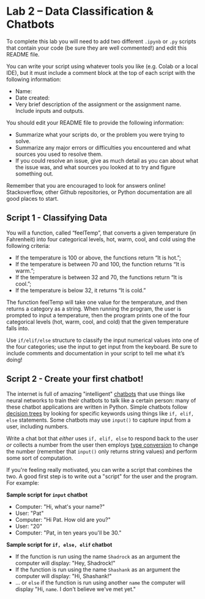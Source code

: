 # Lab 2 – Data Classification & Chatbots
To complete this lab you will need to add two different `.ipynb` or `.py` scripts that contain your code (be sure they are well commented!) and edit this README file.

You can write your script using whatever tools you like (e.g. Colab or a local IDE), but it must include a comment block at the top of each script with the following information:
- Name:
- Date created:
- Very brief description of the assignment or the assignment name. Include inputs and outputs.

You should edit your README file to provide the following information:
- Summarize what your scripts do, or the problem you were trying to solve.
- Summarize any major errors or difficulties you encountered and what sources you used to resolve them.
- If you could resolve an issue, give as much detail as you can about what the issue was, and what sources you looked at to try and figure something out.

Remember that you are encouraged to look for answers online! Stackoverflow, other Github repositories, or Python documentation are all good places to start.

## Script 1 - Classifying Data
You will a function, called “feelTemp”, that converts a given temperature (in Fahrenheit) into four categorical levels, hot, warm, cool, and cold using the following criteria:

- If the temperature is 100 or above, the functions return “It is hot.”;
- If the temperature is between 70 and 100, the function returns “It is warm.”;
- If the temperature is between 32 and 70, the functions return “It is cool.”;
- If the temperature is below 32, it returns “It is cold.”

The function feelTemp will take one value for the temperature, and then returns a category as a string. When running the program, the user is prompted to input a temperature, then the program prints one of the four categorical levels (hot, warm, cool, and cold) that the given temperature falls into.

Use `if/elif/else` structure to classify the input numerical values into one of the four categories; use the input to get input from the keyboard. Be sure to include comments and documentation in your script to tell me what it’s doing!

## Script 2 - Create your first chatbot!

The internet is full of amazing "intelligent" [chatbots](https://en.wikipedia.org/wiki/Chatbot) that use things like neural networks to train their chatbots to talk like a certain person: many of these chatbot applications are written in Python. Simple chatbots follow [decision trees](https://www.dummies.com/programming/python/using-nested-decision-statements-python/) by looking for specific keywords using things like `if, elif, else` statements. Some chatbots may use `input()` to capture input from a user, including numbers.

Write a chat bot that *either* uses `if, elif, else` to respond back to the user *or* collects a number from the user then employs [type conversion](https://www.digitalocean.com/community/tutorials/how-to-convert-data-types-in-python-3) to change the number (remember that `input()` only returns string values) and perform some sort of computation. 

If you're feeling really motivated, you can write a script that combines the two. A good first step is to write out a "script" for the user and the program. For example: 

**Sample script for `input` chatbot**
- Computer: "Hi, what's your name?"
- User: "Pat"
- Computer: "Hi Pat. How old are you?"
- User: "20"
- Computer: "Pat, in ten years you'll be 30."

**Sample script for `if, else, elif` chatbot**
- If the function is run using the name `Shadrock` as an argument the computer will display: "Hey, Shadrock!"
- If the function is run using the name `Shashank` as an argument the computer will display: "Hi, Shashank!"
- ... or `else` if the function is run using another `name` the computer will display "Hi, `name`. I don't believe we've met yet."



